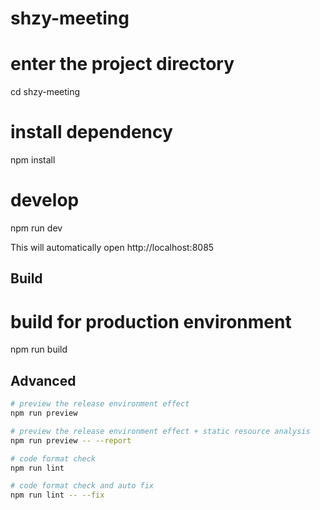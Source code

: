 # shzy-meeting



# enter the project directory
cd shzy-meeting

# install dependency
npm install

# develop
npm run dev

This will automatically open http://localhost:8085

## Build


# build for production environment
npm run build

## Advanced

```bash
# preview the release environment effect
npm run preview

# preview the release environment effect + static resource analysis
npm run preview -- --report

# code format check
npm run lint

# code format check and auto fix
npm run lint -- --fix
```

